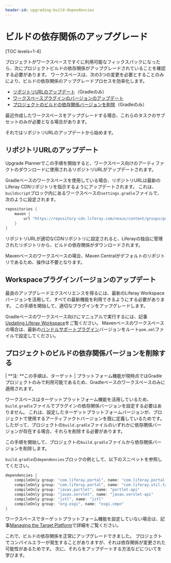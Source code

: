 ```yaml
---
header-id: upgrading-build-dependencies
---
```


# ビルドの依存関係のアップグレード

[TOC levels=1-4]

プロジェクトがワークスペースですぐに利用可能なフィックスパックになったら、次にプロジェクトビルドの依存関係がアップグレードされていることを確認する必要があります。 ワークスペースは、次の3つの変更を必要とすることのみにより、ビルドの依存関係のアップグレードプロセスを効率化します。

  - [リポジトリURLのアップデート](#updating-the-repository-url)（Gradleのみ）
  - [ワークスペースプラグインのバージョンのアップデート](#updating-the-workspace-plugin-version)
  - [プロジェクトのビルドの依存関係バージョンを削除](#removing-your-projects-build-dependency-versions)（Gradleのみ）

最近作成したワークスペースをアップグレードする場合、これらのタスクのサブセットのみが必要となる場合があります。

それではリポジトリURLのアップデートから始めます。

## リポジトリURLのアップデート

Upgrade Plannerでこの手順を開始すると、ワークスペース向けのアーティファクトのダウンロードに使用されるリポジトリURLがアップデートされます。

Gradleベースのワークスペースを使用している場合、リポジトリURLは最新のLiferay CDNリポジトリを指示するようにアップデートされます。 これは、`buildscript`ブロック内にあるワークスペースの`settings.gradle`ファイルで、次のように設定されます。

``` groovy
repositories {
    maven {
        url "https://repository-cdn.liferay.com/nexus/content/groups/public"
    }
}
```

リポジトリURLが適切なCDNリポジトリに設定されると、Liferayの独自に管理されたリポジトリから、ビルドの依存関係がダウンロードされます。

Mavenベースのワークスペースの場合、Maven Centralがデフォルトのリポジトリであるため、操作は不要となります。

## Workspaceプラグインバージョンのアップデート

最良のアップグレードエクスペリエンスを得るには、最新のLiferay Workspaceバージョンを活用して、すべての最新機能を利用できるようにする必要があります。 この手順を開始して、適切なプラグインをアップグレードします。

Gradleベースのワークスペース向けにマニュアルで実行するには、記事[Updating Liferay Workspace](/docs/7-1/tutorials/-/knowledge_base/t/updating-liferay-workspace)をご覧ください。 Mavenベースのワークスペースの場合は、最新の[バンドルサポートプラグイン](/docs/7-1/reference/-/knowledge_base/r/bundle-support-plugin)バージョンをルート`pom.xml`ファイルで設定してください。

## プロジェクトのビルドの依存関係バージョンを削除する

| **注: **この手順は、ターゲット | プラットフォーム機能が現時点ではGradleプロジェクトのみで利用可能であるため、Gradleベースのワークスペースのみに適用されます。

ワークスペースはターゲットプラットフォーム機能を活用しているため、`build.gradle`ファイルでプラグインの依存関係バージョンを設定する必要はありません。 これは、設定したターゲットプラットフォームバージョンが、プロジェクトで使用するアーティファクトバージョンを既に定義しているためです。 したがって、プロジェクトの`build.gradle`ファイルのいずれかに依存関係バージョンが存在する場合、それらを削除する必要があります。

この手順を開始して、プロジェクトの`build.gradle`ファイルから依存関係バージョンを削除します。

`build.gradle`の`dependencies`ブロックの例として、以下のスニペットを参照してください。

``` groovy
dependencies {
    compileOnly group: "com.liferay.portal", name: "com.liferay.portal.kernel"
    compileOnly group: "com.liferay.portal", name: "com.liferay.util.taglib"
    compileOnly group: "javax.portlet", name: "portlet-api"
    compileOnly group: "javax.servlet", name: "javax.servlet-api"
    compileOnly group: "jstl", name: "jstl"
    compileOnly group: "org.osgi", name: "osgi.cmpn"
}
```

ワークスペースでターゲットプラットフォーム機能を設定していない場合は、記事[Managing the Target Platform](/docs/7-1/tutorials/-/knowledge_base/t/managing-the-target-platform-for-liferay-workspace)で詳細をご覧ください。

これで、ビルドの依存関係を正常にアップグレードできました。 プロジェクトでコンパイルエラーが発生することがありますが、それは依存関係が変更された可能性があるためです。 次に、それらをアップデートする方法などについてを学びます。
